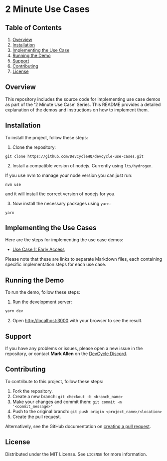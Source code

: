 # 2 Minute Use Cases

## Table of Contents

1. [Overview](#overview)
2. [Installation](#installation)
3. [Implementing the Use Case](#implementing-the-use-case)
4. [Running the Demo](#running-the-demo)
5. [Support](#support)
6. [Contributing](#contributing)
7. [License](#license)

## Overview

This repository includes the source code for implementing use case demos as part of the '2 Minute Use Case' Series. This README provides a detailed explanation of the demos and instructions on how to implement them.

## Installation

To install the project, follow these steps:

1. Clone the repository:

```
git clone https://github.com/DevCycleHQ/devcycle-use-cases.git
```

2. Install a compatible version of nodejs. Currently using `lts/hydrogen`.

If you use nvm to manage your node version you can just run:

```
nvm use
```

and it will install the correct version of nodejs for you.

3. Now install the necessary packages using `yarn`:

```
yarn
```

## Implementing the Use Cases

Here are the steps for implementing the use case demos:

- [Use Case 1: Early Access](/docs/early-access.md)

Please note that these are links to separate Markdown files, each containing specific implementation steps for each use case.

## Running the Demo

To run the demo, follow these steps:

1. Run the development server:

```bash
yarn dev
```

2. Open [http://localhost:3000](http://localhost:3000) with your browser to see the result.

## Support

If you have any problems or issues, please open a new issue in the repository, or contact **Mark Allen** on the [DevCycle Discord](https://bit.ly/devcycle-discord).

## Contributing

To contribute to this project, follow these steps:

1. Fork the repository.
2. Create a new branch: `git checkout -b <branch_name>`
3. Make your changes and commit them: `git commit -m '<commit_message>'`
4. Push to the original branch: `git push origin <project_name>/<location>`
5. Create the pull request.

Alternatively, see the GitHub documentation on [creating a pull request](https://docs.github.com/en/github/collaborating-with-issues-and-pull-requests/creating-a-pull-request).

## License

Distributed under the MIT License. See `LICENSE` for more information.
